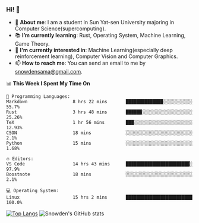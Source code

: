 ### Hi! 👋

+ :school: **About me**: I am a student in Sun Yat-sen University majoring in Computer Science(supercomputing).
+ :books: **I’m currently learning**: Rust, Operating System, Machine Learning, Game Theory.
+ :lollipop: **I'm currently interested in**: Machine Learning(especially deep reinforcement learning), Computer Vision and Computer Graphics.
+ 📫 **How to reach me**: You can send an email to me by snowdensama@gmail.com.

<!--START_SECTION:waka-->
📊 **This Week I Spent My Time On** 

```text
💬 Programming Languages: 
Markdown                 8 hrs 22 mins       ██████████████░░░░░░░░░░░   55.7% 
Rust                     3 hrs 48 mins       ██████░░░░░░░░░░░░░░░░░░░   25.26% 
TeX                      1 hr 56 mins        ███░░░░░░░░░░░░░░░░░░░░░░   12.93% 
CSON                     18 mins             ░░░░░░░░░░░░░░░░░░░░░░░░░   2.1% 
Python                   15 mins             ░░░░░░░░░░░░░░░░░░░░░░░░░   1.68%

🔥 Editors: 
VS Code                  14 hrs 43 mins      ████████████████████████░   97.9% 
Boostnote                18 mins             ░░░░░░░░░░░░░░░░░░░░░░░░░   2.1%

💻 Operating System: 
Linux                    15 hrs 2 mins       █████████████████████████   100.0%

```


<!--END_SECTION:waka-->


[![Top Langs](https://github-readme-stats.vercel.app/api/top-langs/?username=lixk28&langs_count=8&layout=compact&hide_border=true)](https://github.com/lixk28/github-readme-stats)
![Snowden's GitHub stats](https://github-readme-stats.vercel.app/api?username=lixk28&show_icons=true&hide_border=true&count_private=true)



<!--
**lixk28/lixk28** is a ✨ _special_ ✨ repository because its `README.md` (this file) appears on your GitHub profile.

Here are some ideas to get you started:

- 🔭 I’m currently working on ...
- 🌱 I’m currently learning ...
- 👯 I’m looking to collaborate on ...
- 🤔 I’m looking for help with ...
- 💬 Ask me about ...
- 📫 How to reach me: ...
- 😄 Pronouns: ...
- ⚡ Fun fact: ...
  -->
